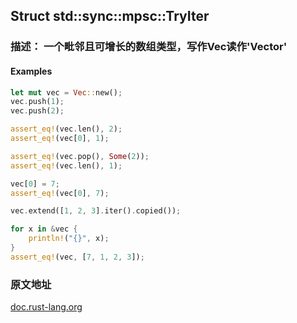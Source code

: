 ## Struct std::sync::mpsc::TryIter

### 描述： 一个毗邻且可增长的数组类型，写作Vec<T>读作'Vector'

#### Examples

```rust
let mut vec = Vec::new();
vec.push(1);
vec.push(2);

assert_eq!(vec.len(), 2);
assert_eq!(vec[0], 1);

assert_eq!(vec.pop(), Some(2));
assert_eq!(vec.len(), 1);

vec[0] = 7;
assert_eq!(vec[0], 7);

vec.extend([1, 2, 3].iter().copied());

for x in &vec {
    println!("{}", x);
}
assert_eq!(vec, [7, 1, 2, 3]);
```



### 原文地址

[doc.rust-lang.org](https://doc.rust-lang.org/std/sync/mpsc/struct.TryIter.html)